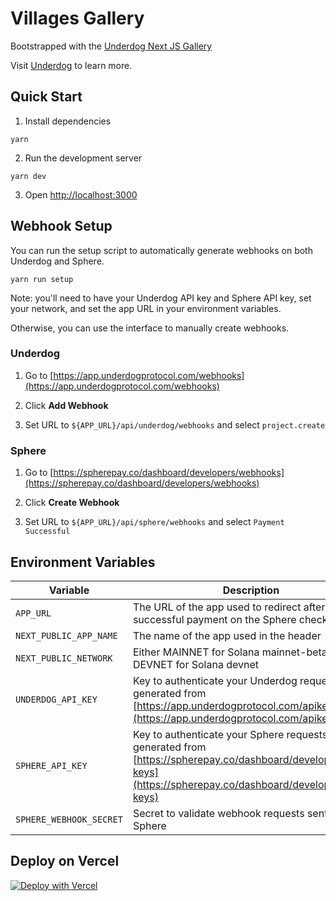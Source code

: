 # Villages Gallery

Bootstrapped with the [Underdog Next JS Gallery](https://github.com/UnderdogProtocol/underdog-nextjs-gallery)

Visit [Underdog](https://www.underdogprotocol.com/) to learn more.

## Quick Start

1. Install dependencies

```
yarn
```

2. Run the development server

```
yarn dev
```

3. Open [http://localhost:3000](http://localhost:3000)

## Webhook Setup

You can run the setup script to automatically generate webhooks on both Underdog and Sphere.

```
yarn run setup
```

Note: you'll need to have your Underdog API key and Sphere API key, set your network, and set the app URL in your environment variables.

Otherwise, you can use the interface to manually create webhooks.

### Underdog

1. Go to [https://app.underdogprotocol.com/webhooks](https://app.underdogprotocol.com/webhooks)

2. Click **Add Webhook**

3. Set URL to `${APP_URL}/api/underdog/webhooks` and select `project.create`

### Sphere

1. Go to [https://spherepay.co/dashboard/developers/webhooks](https://spherepay.co/dashboard/developers/webhooks)

2. Click **Create Webhook**

3. Set URL to `${APP_URL}/api/sphere/webhooks` and select `Payment Successful`

## Environment Variables

| Variable | Description | Example
| --- | --- | --- |
| `APP_URL` | The URL of the app used to redirect after a successful payment on the Sphere checkout page | [https://gallery.underdogprotocol.com](https://gallery.underdogprotocol.com) |
| `NEXT_PUBLIC_APP_NAME` | The name of the app used in the header | Underdog Gallery |
| `NEXT_PUBLIC_NETWORK` | Either MAINNET for Solana mainnet-beta or DEVNET for Solana devnet  | DEVNET |
| `UNDERDOG_API_KEY` | Key to authenticate your Underdog requests generated from [https://app.underdogprotocol.com/apikeys](https://app.underdogprotocol.com/apikeys) | 1cc491851db99d.aasdfasdf342423524531242 |
| `SPHERE_API_KEY` | Key to authenticate your Sphere requests generated from [https://spherepay.co/dashboard/developers/api-keys](https://spherepay.co/dashboard/developers/api-keys) | secret_aasdfasdf342423524531242 |
| `SPHERE_WEBHOOK_SECRET` | Secret to validate webhook requests sent from Sphere | secret_123dsafdsafadsf |

## Deploy on Vercel

[![Deploy with Vercel](https://vercel.com/button)](https://vercel.com/new/clone?repository-url=https%3A%2F%2Fgithub.com%2FUnderdogProtocol%2Funderdog-nextjs-gallery&env=UNDERDOG_API_KEY,SPHERE_API_KEY,APP_URL,NEXT_PUBLIC_APP_NAME,NEXT_PUBLIC_NETWORK,SPHERE_WEBHOOK_SECRET&envDescription=You%20can%20grab%20your%20Underdog%20API%20Key&envLink=https%3A%2F%2Fapp.underdogprotocol.com)
